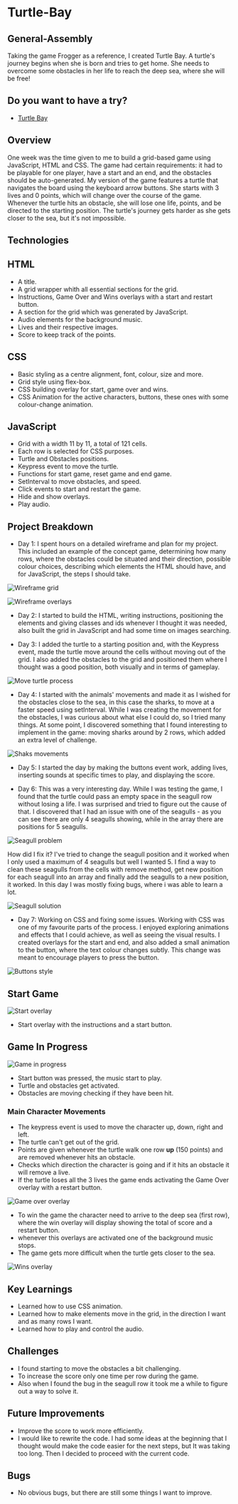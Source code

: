 # Turtle-Bay
## General-Assembly


Taking the game Frogger as a reference, I created Turtle Bay. A turtle's journey begins when she is born and tries to get home. She needs to overcome some obstacles in her life to reach the deep sea, where she will be free!  


## Do you want to have a try? 

* [Turtle Bay](https://joanabrit.github.io/Turtle-Bay/)


## Overview

One week was the time given to me to build a grid-based game using JavaScript, HTML and CSS. The game had certain requirements: it had to be playable for one player, have a start and an end, and the obstacles should be auto-generated. My version of the game features a turtle that navigates the board using the keyboard arrow buttons. She starts with 3 lives and 0 points, which will change over the course of the game. Whenever the turtle hits an obstacle, she will lose one life, points, and be directed to the starting position. The turtle's journey gets harder as she gets closer to the sea, but it's not impossible.


## Technologies

## HTML

* A title. 
* A grid wrapper whith all essential sections for the grid.
* Instructions, Game Over and Wins overlays with a start and restart button.
* A section for the grid which was generated by JavaScript.
* Audio elements for the background music.
* Lives and their respective images.
* Score to keep track of the points.


## CSS

* Basic styling as a centre alignment, font, colour, size and more.
* Grid style using flex-box.
* CSS building overlay for start, game over and wins.
* CSS Animation for the active characters, buttons, these ones with some colour-change animation.


## JavaScript

* Grid with a width 11 by 11, a total of 121 cells.
* Each row is selected for CSS purposes.
* Turtle and Obstacles positions.
* Keypress event to move the turtle.
* Functions for start game, reset game and end game.
* SetInterval to move obstacles, and speed.
* Click events to start and restart the game.
* Hide and show overlays.
* Play audio.


## Project Breakdown

* Day 1: I spent hours on a detailed wireframe and plan for my project. This included an example of the concept game, determining how many rows, where the obstacles could be situated and their direction, possible colour choices, describing which elements the HTML should have, and for JavaScript, the steps I should take. 

![Wireframe grid](<readmeimg/wireframe plan.png>)

![Wireframe overlays](<readmeimg/wireframe overlays.png>)

* Day 2: I started to build the HTML, writing instructions, positioning the elements and giving classes and ids whenever I thought it was needed, also built the grid in JavaScript and had some time on  images searching.

* Day 3: I added the turtle to a starting position and, with the Keypress event, made the turtle move around the cells without moving out of the grid. I also added the obstacles to the grid and positioned them where I thought was a good position, both visually and in terms of gameplay.

![Move turtle process](<readmeimg/move turtle process.png>)

* Day 4: I started with the animals' movements and made it as I wished for the obstacles close to the sea, in this case the sharks, to move at a faster speed using setInterval. While I was creating the movement for the obstacles, I was curious about what else I could do, so I tried many things. At some point, I discovered something that I found interesting to implement in the game: moving sharks around by 2 rows, which added an extra level of challenge.

![Shaks movements](<readmeimg/Move Shark code.png>)

* Day 5: I started the day by making the buttons event work, adding lives, inserting sounds at specific times to play, and displaying the score.

* Day 6: This was a very interesting day. While I was testing the game, I found that the turtle could pass an empty space in the seagull row without losing a life. I was surprised and tried to figure out the cause of that. I discovered that I had an issue with one of the seagulls - as you can see there are only 4 seagulls showing, while in the array there are positions for 5 seagulls.

![Seagull problem](<readmeimg/seagull issue.png>)

How did I fix it?
I've tried to change the seagull position and it worked when I only used a maximum of 4 seagulls but well I wanted 5. I find a way to clean these seagulls from the cells with remove method, get new position for each seagull into an array and finally add the seagulls to a new position, it worked. In this day I was mostly fixing bugs, where i was able to learn a lot.

![Seagull solution](<readmeimg/Move seagull code.png>)

* Day 7: Working on CSS and fixing some issues. Working with CSS was one of my favourite parts of the process. I enjoyed exploring animations and effects that I could achieve, as well as seeing the visual results. I created overlays for the start and end, and also added a small animation to the button, where the text colour changes subtly. This change was meant to encourage players to press the button.

![Buttons style](<readmeimg/CSS button.png>)


## Start Game

![Start overlay](<readmeimg/Start  overlay.png>)

* Start overlay with the instructions and a start button.


## Game In Progress

![Game in progress](<readmeimg/game in progress.png>)

* Start button was pressed, the music start to play.
* Turtle and obstacles get activated.
* Obstacles are moving checking if they have been hit.


### Main Character Movements

* The keypress event is used to move the character up, down, right and left.
* The turtle can't get out of the grid.
* Points are given whenever the turtle walk one row **up** (150 points) and are removed whenever hits an obstacle.
* Checks which direction the character is going and if it hits an obstacle it will remove a live.
* If the turtle loses all the 3 lives the game ends activating the Game Over overlay with a restart button.

![Game over overlay](<readmeimg/Game Over overlay.png>)

* To win the game the character need to arrive to the deep sea (first row), where the win overlay will display showing the total of score and a restart button.
* whenever this overlays are activated one of the background music stops.
* The game gets more difficult when the turtle gets closer to the sea.

![Wins overlay](<readmeimg/win overlay.png>)


## Key Learnings

* Learned how to use CSS animation.
* Learned how to make elements move in the grid, in the direction I want and as many rows I want.
* Learned how to play and control the audio.


## Challenges

* I found starting to move the obstacles a bit challenging.
* To increase the score only one time per row during the game.
* Also when I found the bug in the seagull row it took me a while to figure out a way to solve it.


## Future Improvements

* Improve the score to work more efficiently.
* I would like to rewrite the code. I had some ideas at the beginning that I thought would make the code easier for the next steps, but It was taking too long. Then I decided to proceed with the current code. 


## Bugs

* No obvious bugs, but there are still some things I want to improve.

 

